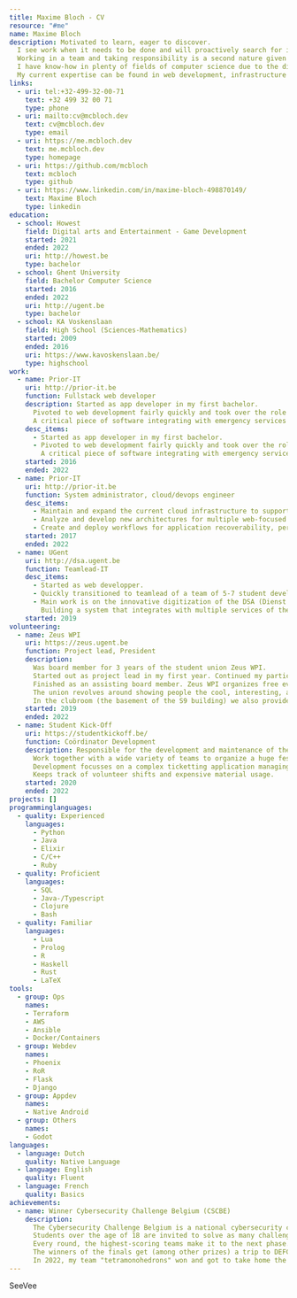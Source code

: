 ```yaml
---
title: Maxime Bloch - CV
resource: "#me"
name: Maxime Bloch
description: Motivated to learn, eager to discover. 
  I see work when it needs to be done and will proactively search for improvements.
  Working in a team and taking responsibility is a second nature given my years of volunteering experience.
  I have know-how in plenty of fields of computer science due to the diversity of my engagements in the last years.
  My current expertise can be found in web development, infrastructure and cloud; but my curiosity will only make this list grow.
links:
  - uri: tel:+32-499-32-00-71
    text: +32 499 32 00 71
    type: phone
  - uri: mailto:cv@mcbloch.dev
    text: cv@mcbloch.dev
    type: email
  - uri: https://me.mcbloch.dev
    text: me.mcbloch.dev
    type: homepage
  - uri: https://github.com/mcbloch
    text: mcbloch
    type: github
  - uri: https://www.linkedin.com/in/maxime-bloch-498870149/
    text: Maxime Bloch
    type: linkedin
education:
  - school: Howest
    field: Digital arts and Entertainment - Game Development
    started: 2021
    ended: 2022
    uri: http://howest.be
    type: bachelor
  - school: Ghent University
    field: Bachelor Computer Science
    started: 2016
    ended: 2022
    uri: http://ugent.be
    type: bachelor
  - school: KA Voskenslaan
    field: High School (Sciences-Mathematics)
    started: 2009
    ended: 2016
    uri: https://www.kavoskenslaan.be/
    type: highschool
work:
  - name: Prior-IT
    uri: http://prior-it.be
    function: Fullstack web developer
    description: Started as app developer in my first bachelor. 
      Pivoted to web development fairly quickly and took over the role as main fullstack developer for the promising EVapp application. 
      A critical piece of software integrating with emergency services to make sure that volunteering medical professionals are able to help citizens on the street with a medical emergency.
    desc_items:
      - Started as app developer in my first bachelor. 
      - Pivoted to web development fairly quickly and took over the role as main fullstack developer for the promising EVapp application. 
        A critical piece of software integrating with emergency services to make sure that volunteering medical professionals are able to help citizens on the street with a medical emergency.
    started: 2016
    ended: 2022
  - name: Prior-IT
    uri: http://prior-it.be
    function: System administrator, cloud/devops engineer
    desc_items: 
      - Maintain and expand the current cloud infrastructure to support a variety of projects and applications. 
      - Analyze and develop new architectures for multiple web-focused business cases. 
      - Create and deploy workflows for application recoverability, performance monitoring and general security practices.
    started: 2017
    ended: 2022
  - name: UGent
    uri: http://dsa.ugent.be
    function: Teamlead-IT
    desc_items: 
      - Started as web developper. 
      - Quickly transitioned to teamlead of a team of 5-7 student developers. 
      - Main work is on the innovative digitization of the DSA (Dienst Studentenactiviteiten). 
        Building a system that integrates with multiple services of the UGent and as a result providing a powerful interface for student organizations to manage their finances, activities, reservations.
    started: 2019
volunteering:
  - name: Zeus WPI
    uri: https://zeus.ugent.be
    function: Project lead, President
    description: 
      Was board member for 3 years of the student union Zeus WPI. 
      Started out as project lead in my first year. Continued my participation as president during a tough year due to the pandemic.
      Finished as an assisting board member. Zeus WPI organizes free events for people interested in computer science, especially students of Ghent University. 
      The union revolves around showing people the cool, interesting, and sometimes simply weird fields in computer science in a friendly environment. 
      In the clubroom (the basement of the S9 building) we also provide a space where people can work on projects and meet others with similar interests.
    started: 2019
    ended: 2022
  - name: Student Kick-Off
    uri: https://studentkickoff.be/
    function: Coördinator Development
    description: Responsible for the development and maintenance of the inhouse applications.
      Work together with a wide variety of teams to organize a huge festival solely by students for students.
      Development focusses on a complex ticketting application managing backstage, vip and artist access.
      Keeps track of volunteer shifts and expensive material usage.
    started: 2020
    ended: 2022
projects: []
programminglanguages:
  - quality: Experienced
    languages:
      - Python
      - Java
      - Elixir
      - C/C++
      - Ruby
  - quality: Proficient
    languages:
      - SQL
      - Java-/Typescript
      - Clojure
      - Bash
  - quality: Familiar
    languages:
      - Lua
      - Prolog
      - R
      - Haskell
      - Rust
      - LaTeX
tools:
  - group: Ops
    names: 
    - Terraform
    - AWS
    - Ansible
    - Docker/Containers
  - group: Webdev
    names: 
    - Phoenix
    - RoR
    - Flask
    - Django
  - group: Appdev
    names:
    - Native Android
  - group: Others
    names:
    - Godot
languages:
  - language: Dutch
    quality: Native Language
  - language: English
    quality: Fluent
  - language: French
    quality: Basics
achievements:
  - name: Winner Cybersecurity Challenge Belgium (CSCBE)
    description: 
      The Cybersecurity Challenge Belgium is a national cybersecurity competition for students where teams of 4 are pitched against each other.
      Students over the age of 18 are invited to solve as many challenges as possible, in a capture-the-flag like competition. 
      Every round, the highest-scoring teams make it to the next phase. The finals contain a business phase where you solve real cases in front of notable cybersecurity companies.
      The winners of the finals get (among other prizes) a trip to DEFCON in Las Vegas. 
      In 2022, my team "tetramonohedrons" won and got to take home the victory.
---
```

SeeVee
